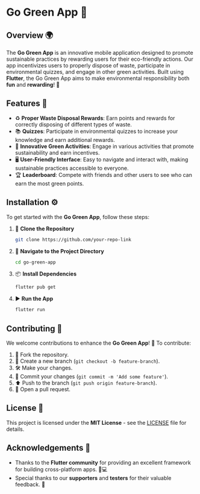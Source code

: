 
# Go Green App 🌱

## Overview 🌍
The **Go Green App** is an innovative mobile application designed to promote sustainable practices by rewarding users for their eco-friendly actions. Our app incentivizes users to properly dispose of waste, participate in environmental quizzes, and engage in other green activities. Built using **Flutter**, the Go Green App aims to make environmental responsibility both **fun** and **rewarding**! 🌟

## Features 🌟
- ♻️ **Proper Waste Disposal Rewards**: Earn points and rewards for correctly disposing of different types of waste.
- 📚 **Quizzes**: Participate in environmental quizzes to increase your knowledge and earn additional rewards.
- 🌱 **Innovative Green Activities**: Engage in various activities that promote sustainability and earn incentives.
- 🖥️ **User-Friendly Interface**: Easy to navigate and interact with, making sustainable practices accessible to everyone.
- 🏆 **Leaderboard**: Compete with friends and other users to see who can earn the most green points.

## Installation ⚙️
To get started with the **Go Green App**, follow these steps:

1. 🚀 **Clone the Repository**  
   ```bash
   git clone https://github.com/your-repo-link
   ```

2. 📂 **Navigate to the Project Directory**  
   ```bash
   cd go-green-app
   ```

3. 📦 **Install Dependencies**  
   ```bash
   flutter pub get
   ```

4. ▶️ **Run the App**  
   ```bash
   flutter run
   ```

## Contributing 🤝
We welcome contributions to enhance the **Go Green App**! 🌿 To contribute:

1. 🍴 Fork the repository.
2. 🌿 Create a new branch (`git checkout -b feature-branch`).
3. 🛠️ Make your changes.
4. 📝 Commit your changes (`git commit -m 'Add some feature'`).
5. ⬆️ Push to the branch (`git push origin feature-branch`).
6. 🔁 Open a pull request.

## License 📜
This project is licensed under the **MIT License** - see the [LICENSE](LICENSE) file for details.

## Acknowledgements 💚
- Thanks to the **Flutter community** for providing an excellent framework for building cross-platform apps. 📱💻
- Special thanks to our **supporters** and **testers** for their valuable feedback. 🙏


